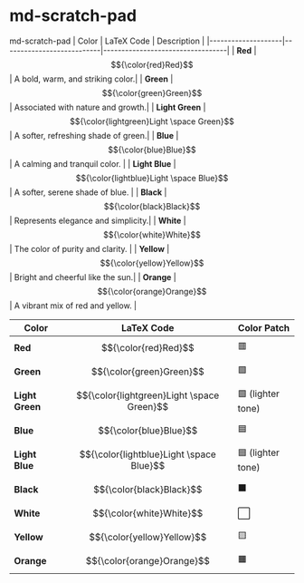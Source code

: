 # md-scratch-pad
md-scratch-pad
| Color              | LaTeX Code                | Description                      |
|--------------------|---------------------------|----------------------------------|
| **Red**           | $${\color{red}Red}$$     | A bold, warm, and striking color.|
| **Green**         | $${\color{green}Green}$$ | Associated with nature and growth.|
| **Light Green**   | $${\color{lightgreen}Light \space Green}$$ | A softer, refreshing shade of green.|
| **Blue**          | $${\color{blue}Blue}$$   | A calming and tranquil color.     |
| **Light Blue**    | $${\color{lightblue}Light \space Blue}$$ | A softer, serene shade of blue. |
| **Black**         | $${\color{black}Black}$$ | Represents elegance and simplicity.|
| **White**         | $${\color{white}White}$$ | The color of purity and clarity. |
| **Yellow**        | $${\color{yellow}Yellow}$$ | Bright and cheerful like the sun.|
| **Orange**        | $${\color{orange}Orange}$$ | A vibrant mix of red and yellow. |

| Color              | LaTeX Code                | Color Patch                       |
|--------------------|---------------------------|-----------------------------------|
| **Red**           | $${\color{red}Red}$$     | 🟥                               |
| **Green**         | $${\color{green}Green}$$ | 🟩                               |
| **Light Green**   | $${\color{lightgreen}Light \space Green}$$ | 🟩 (lighter tone)            |
| **Blue**          | $${\color{blue}Blue}$$   | 🟦                               |
| **Light Blue**    | $${\color{lightblue}Light \space Blue}$$ | 🟦 (lighter tone)            |
| **Black**         | $${\color{black}Black}$$ | ⬛                               |
| **White**         | $${\color{white}White}$$ | ⬜                               |
| **Yellow**        | $${\color{yellow}Yellow}$$ | 🟨                               |
| **Orange**        | $${\color{orange}Orange}$$ | 🟧                               |
